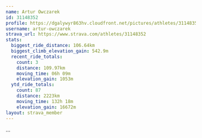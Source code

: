 ```yaml
---
name: Artur Owczarek
id: 31148352
profile: https://dgalywyr863hv.cloudfront.net/pictures/athletes/31148352/15906846/1/large.jpg
username: artur-owczarek
strava_url: https://www.strava.com/athletes/31148352
stats:
  biggest_ride_distance: 106.64km
  biggest_climb_elevation_gain: 542.9m
  recent_ride_totals:
    count: 3
    distance: 109.97km
    moving_time: 06h 09m
    elevation_gain: 1053m
  ytd_ride_totals:
    count: 87
    distance: 2223km
    moving_time: 132h 18m
    elevation_gain: 16672m
layout: strava_member
--- 
```

...
